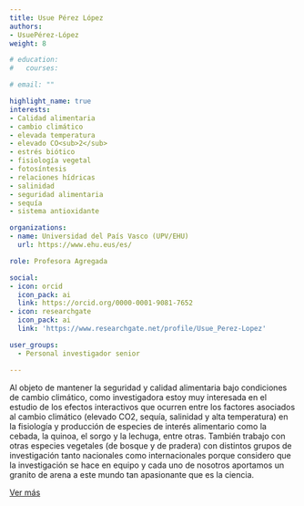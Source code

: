 ```yaml
---
title: Usue Pérez López
authors:
- UsuePérez-López
weight: 8

# education:
#   courses:

# email: ""

highlight_name: true
interests:
- Calidad alimentaria
- cambio climático
- elevada temperatura
- elevado CO<sub>2</sub>
- estrés biótico
- fisiología vegetal
- fotosíntesis
- relaciones hídricas
- salinidad
- seguridad alimentaria
- sequía
- sistema antioxidante

organizations:
- name: Universidad del País Vasco (UPV/EHU)
  url: https://www.ehu.eus/es/

role: Profesora Agregada

social:
- icon: orcid
  icon_pack: ai
  link: https://orcid.org/0000-0001-9081-7652
- icon: researchgate
  icon_pack: ai
  link: 'https://www.researchgate.net/profile/Usue_Perez-Lopez'

user_groups: 
  - Personal investigador senior

---
```


Al objeto de mantener la seguridad y calidad alimentaria bajo condiciones de cambio climático, como investigadora estoy muy interesada en el estudio de los efectos interactivos que ocurren entre los factores asociados al cambio climático (elevado CO2, sequía, salinidad y alta temperatura) en la fisiología y producción de especies de interés alimentario como la cebada, la quinoa, el sorgo y la lechuga, entre otras. También trabajo con otras especies vegetales (de bosque y de pradera) con distintos grupos de investigación tanto nacionales como internacionales porque considero que la investigación se hace en equipo y cada uno de nosotros aportamos un granito de arena a este mundo tan apasionante que es la ciencia.

[Ver más](https://www.eitb.eus/es/television/programas/teknopolis/videos/detalle/5264952/video-retos-cebada-frente-al-cambio-climatico-teknopolis/)